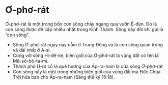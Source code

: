 # Ơ-phơ-rát

Ơ-phơ-rát là một trong bốn con sông chảy ngang qua vườn Ê-đen.  Đó là con sông được đề cập nhiều nhất trong Kinh Thánh.  Sông nầy đôi khi gọi là “con sông”.
- Sông Ơ-phơ-rát ngày nay nằm ở Trung Đông và là con sông quan trọng và dài nhất ở A-si.
- Cùng với sông Hi-đê-ke, biên giới của Ơ-phơ-rát là vùng đất có tên là Mê-sô-bô-ta-mi.
- Thành phố U-rơ cổ là quê hương của Áp-ra-ham là cửa sông Ơ-phơ-rát 
- Con sông nầy là một trong những biên giới của vùng đất mà Đức Chúa Trới hứa ban cho Áp-ra-ham (Sáng thế ký 15:18).

